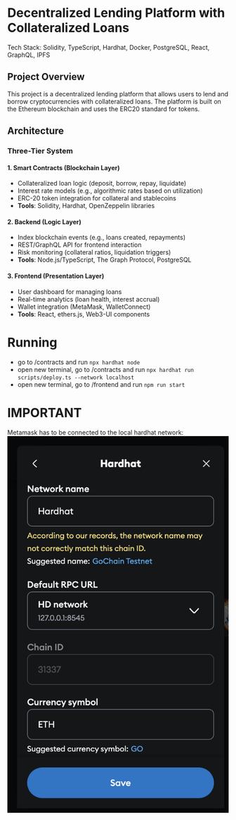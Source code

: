 # Decentralized Lending Platform with Collateralized Loans

Tech Stack: Solidity, TypeScript, Hardhat, Docker, PostgreSQL, React, GraphQL, IPFS

## Project Overview

This project is a decentralized lending platform that allows users to lend and borrow cryptocurrencies with collateralized loans. The platform is built on the Ethereum blockchain and uses the ERC20 standard for tokens.

## Architecture

### Three-Tier System

#### 1. Smart Contracts (Blockchain Layer)
- Collateralized loan logic (deposit, borrow, repay, liquidate)
- Interest rate models (e.g., algorithmic rates based on utilization)
- ERC-20 token integration for collateral and stablecoins
- **Tools**: Solidity, Hardhat, OpenZeppelin libraries

#### 2. Backend (Logic Layer)
- Index blockchain events (e.g., loans created, repayments)
- REST/GraphQL API for frontend interaction
- Risk monitoring (collateral ratios, liquidation triggers)
- **Tools**: Node.js/TypeScript, The Graph Protocol, PostgreSQL

#### 3. Frontend (Presentation Layer)
- User dashboard for managing loans
- Real-time analytics (loan health, interest accrual)
- Wallet integration (MetaMask, WalletConnect)
- **Tools**: React, ethers.js, Web3-UI components

# Running 
- go to /contracts and run `npx hardhat node`
- open new terminal, go to /contracts and run `npx hardhat run scripts/deploy.ts --network localhost`
- open new terminal, go to /frontend and run `npm run start`

# IMPORTANT
Metamask has to be connected to the local hardhat network: ![alt text](/src/hardhatNetwork.png)

